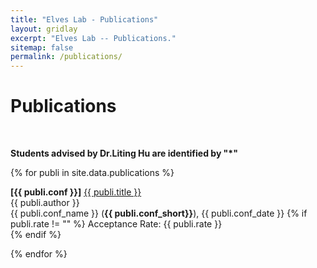 ```yaml
---
title: "Elves Lab - Publications"
layout: gridlay
excerpt: "Elves Lab -- Publications."
sitemap: false
permalink: /publications/
---
```



# Publications

<p> &nbsp; </p>

<b>Students advised by Dr.Liting Hu are identified by \"*\"</b>

{% for publi in site.data.publications %}

  <b>[{{ publi.conf }}]</b> <a href="{{ publi.link }}">{{ publi.title }}</a><br />
  {{ publi.author }}<br />
  {{ publi.conf_name }} (<b>{{ publi.conf_short}}</b>), {{ publi.conf_date }}
  {% if publi.rate != "" %}
  Acceptance Rate: {{ publi.rate }} <br />
  {% endif %}

{% endfor %}
